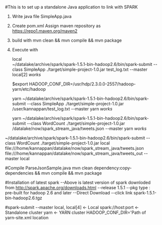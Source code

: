#This is to set up a standalone Java application to link with SPARK

1. Write java file SimpleApp.java
2. Create pom.xml
	Assign maven repository as https://repo1.maven.org/maven2

3. build with 
	mvn clean && mvn compile && mvn package
4. Execute with 
	
	local	
	~/datalake/archive/spark/spark-1.5.1-bin-hadoop2.6/bin/spark-submit --class SimpleApp ./target/simple-project-1.0.jar test_log.txt --master local[2]
	*works*
	
	$export HADOOP_CONF_DIR=/usr/hdp/2.3.0.0-2557/hadoop-yarn/etc/hadoop

	yarn
	~/datalake/archive/spark/spark-1.5.1-bin-hadoop2.6/bin/spark-submit --class SimpleApp ./target/simple-project-1.0.jar /user/kannappan/test_log.txt --master yarn
	*works*

	yarn
	~/datalake/archive/spark/spark-1.5.1-bin-hadoop2.6/bin/spark-submit --class WordCount ./target/simple-project-1.0.jar /datalake/now/spark_stream_java/tweets.json --master yarn
	*works*
	
~/datalake/archive/spark/spark-1.5.1-bin-hadoop2.6/bin/spark-submit --class WordCount ./target/simple-project-1.0.jar local file:///home/kannappan/datalake/now/spark_stream_java/tweets.json file:///home/kannappan/datalake/now/spark_stream_java/tweets_out --master local



#Compile ParseJsonSample.java
mvn clean dependency:copy-dependencies && mvn compile && mvn package



#Installation of latest spark
	--Above is latest version of spark downloded from http://spark.apache.org/downloads.html
	--release 1.5.1
	--pkg type : pre-built for hadoop 2.6 and later
	--Direct Download
	--click link spark-1.5.1-bin-hadoop2.6.tgz


#spark-submit
	--master 
		local, local[4] <- Local
		spark://host:port <-Standalone cluster
		yarn 	<- YARN cluster
			HADOOP_CONF_DIR='Path of yarn-site.xml location
			

